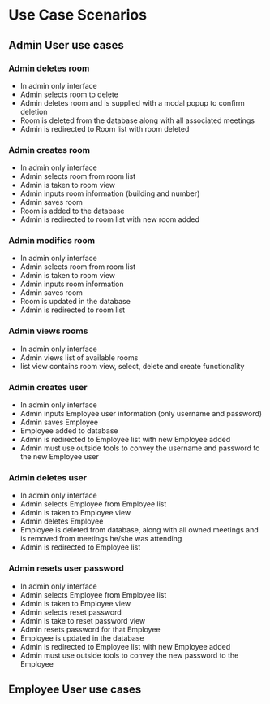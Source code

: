 # Use Case Scenarios

## Admin User use cases

### Admin deletes room
  - In admin only interface
  - Admin selects room to delete
  - Admin deletes room and is supplied with a modal popup to confirm deletion
  - Room is deleted from the database along with all associated meetings
  - Admin is redirected to Room list with room deleted
  
### Admin creates room
 - In admin only interface
 - Admin selects room from room list
 - Admin is taken to room view
 - Admin inputs room information (building and number)
 - Admin saves room
 - Room is added to the database
 - Admin is redirected to room list with new room added
 
### Admin modifies room
 - In admin only interface
 - Admin selects room from room list
 - Admin is taken to room view
 - Admin inputs room information
 - Admin saves room
 - Room is updated in the database
 - Admin is redirected to room list 
 
### Admin views rooms
 - In admin only interface
 - Admin views list of available rooms 
 - list view contains room view, select, delete and create functionality
 
### Admin creates user
 - In admin only interface
 - Admin inputs Employee user information (only username and password)
 - Admin saves Employee
 - Employee added to database
 - Admin is redirected to Employee list with new Employee added
 - Admin must use outside tools to convey the username and password to the new Employee user
 
### Admin deletes user
 - In admin only interface
 - Admin selects Employee from Employee list
 - Admin is taken to Employee view
 - Admin deletes Employee
 - Employee is deleted from database, along with all owned meetings and is removed from meetings he/she was attending
 - Admin is redirected to Employee list
 
### Admin resets user password
 - In admin only interface
 - Admin selects Employee from Employee list
 - Admin is taken to Employee view
 - Admin selects reset password
 - Admin is take to reset password view
 - Admin resets password for that Employee
 - Employee is updated in the database
 - Admin is redirected to Employee list with new Employee added
 - Admin must use outside tools to convey the new password to the Employee
 
## Employee User use cases

###
